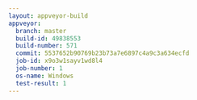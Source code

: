 ```yaml
---
layout: appveyor-build
appveyor:
  branch: master
  build-id: 49838553
  build-number: 571
  commit: 5537652b90769b23b73a7e6897c4a9c3a634ecfd
  job-id: x9o3w1sayv1wd8l4
  job-number: 1
  os-name: Windows
  test-result: 1
---
```

